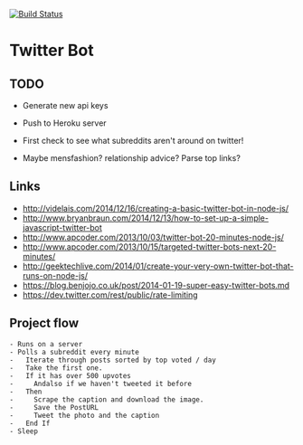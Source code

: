 [![Build Status](https://travis-ci.org/harrymt/Twitter-Bot.svg?branch=master)](http://travis-ci.org/mochajs/mocha)


# Twitter Bot

## TODO

- Generate new api keys
- Push to Heroku server

- First check to see what subreddits aren't around on twitter!
- Maybe mensfashion? relationship advice? Parse top links?

## Links
- http://videlais.com/2014/12/16/creating-a-basic-twitter-bot-in-node-js/
- http://www.bryanbraun.com/2014/12/13/how-to-set-up-a-simple-javascript-twitter-bot
- http://www.apcoder.com/2013/10/03/twitter-bot-20-minutes-node-js/
- http://www.apcoder.com/2013/10/15/targeted-twitter-bots-next-20-minutes/
- http://geektechlive.com/2014/01/create-your-very-own-twitter-bot-that-runs-on-node-js/
- https://blog.benjojo.co.uk/post/2014-01-19-super-easy-twitter-bots.md
- https://dev.twitter.com/rest/public/rate-limiting


## Project flow

```
- Runs on a server
- Polls a subreddit every minute
-   Iterate through posts sorted by top voted / day
-   Take the first one.
-   If it has over 500 upvotes
-     Andalso if we haven't tweeted it before
-   Then
-     Scrape the caption and download the image.
-     Save the PostURL
-     Tweet the photo and the caption
-   End If
- Sleep
```
